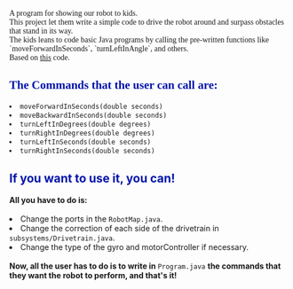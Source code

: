 <div style="font-family: Calibri">
A program for showing our robot to kids. <br>
This project let them write a simple code to drive the robot around and surpass obstacles that stand in its way. <br>
The kids leans to code basic Java programs by calling the pre-written functions like `moveForwardInSeconds`,
`turnLeftInAngle`, and others. <br>
Based on <a href="https://github.com/Spikes-2212-Programming-Guild/Freshman-Presentation-2021">this</a> code.
<span style="color: #0015AB">
<h2>The Commands that the user can call are:</h2>
</span>
<li><code>moveForwardInSeconds(double seconds)</code></li>
<li><code>moveBackwardInSeconds(double seconds)</code></li>
<li><code>turnLeftInDegrees(double degrees)</code></li>
<li><code>turnRightInDegrees(double degrees)</code></li>
<li><code>turnLeftInSeconds(double seconds)</code></li>
<li><code>turnRightInSeconds(double seconds)</code></li>
</div>
<span style="color: #0015AB">
<h2>If you want to use it, you can!</h2>
</span>
<b>All you have to do is:</b><br><br>
<li>Change the ports in the <code>RobotMap.java</code>.</li>
<li>Change the correction of each side of the drivetrain in <code>subsystems/Drivetrain.java</code>.</li>
<li>Change the type of the gyro and motorController if necessary.</li>
<br>
<b>Now, all the user has to do is to write in </b> <code>Program.java</code> <b> the commands that they want the robot
to perform, and that's it!</b>
